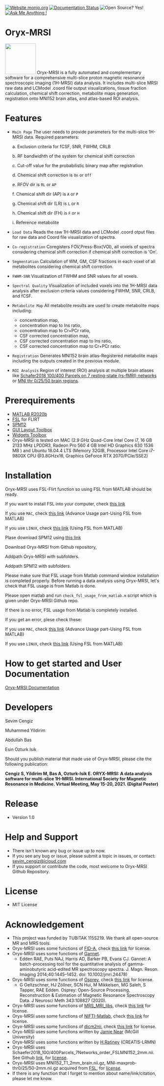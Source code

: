 [![Website monip.org](https://img.shields.io/website-up-down-green-red/http/monip.org.svg)](https://sevimcengiz.github.io/)
[![Documentation Status](https://readthedocs.org/projects/ansicolortags/badge/?version=latest)](https://sevimcengiz.github.io/oryx/)
![Open Source? Yes!](https://badgen.net/badge/Open%20Source%20%3F/Yes%21/blue?icon=github)
[![Ask Me Anything !](https://img.shields.io/badge/Ask%20me-anything-1abc9c.svg)](https://github.com/sevimcengiz)
# Oryx-MRSI
<img src="https://user-images.githubusercontent.com/5468765/108315274-9c0c7680-71d4-11eb-9040-7e6248ea55b8.png" width="100" height="100">
Oryx-MRSI is a fully automated and complementary software for a comprehensive multi-slice proton magnetic resonance spectroscopic imaging (1H-MRSI) data analysis. It includes multi-slice MRSI raw data and LCModel .coord file output visualizations, tissue fraction calculation, chemical shift correction, metabolite maps generation, registration onto MNI152 brain atlas, and atlas-based ROI analysis.

# Features
- ```Main Page``` The user needs to provide parameters for the multi-slice 1H-MRSI data.
  Required parameters: 
 
   a. Exclusion criteria for fCSF, SNR, FWHM, CRLB 
 
   b. RF bandwidhth of the system for chemical shift correction 
 
   c. Cut-off value for the probabilistic binary map after registration
   
   d. Chemical shift correction is ```On``` or ```Off```
   
   e. RFOV dir is ```RL``` or ```AP```
   
   f. Chemical shift dir (AP) is ```A``` or ```P```
   
   g. Chemical shift dir (LR) is ```L``` or ```R```
   
   h. Chemical shift dir (FH) is ```F``` or ```H```
   
   i. Reference metabolite

- ```Load Data``` Reads the raw 1H-MRSI data and LCModel .coord otput files for raw data and Coord file visualization of spectra.

- ```Co-registration``` Coregisters FOV,Press-Box(VOI), all voxels of spectra considering chemical shift correction if chemical shift correction is 'On'.

- ```Segmentation``` Calculation of WM, GM, CSF fractions in each voxel of all metabolites considering chemical shift correction. 

- ```FWHM-SNR``` Visualization of FWHM and SNR values for all voxels.

- ```Spectral Quality``` Visualization of included voxels into the 1H-MRSI data analysis after exclusion criteria values considering FWHM, SNR, CRLB, and fCSF. 

- ```Metabolite Map``` All metabolite results are used to create metabolite maps including: 
  - concentration map,
  - concentration map to Ins ratio, 
  - concentration map to Cr+PCr ratio,
  - CSF corrected concentration map, 
  - CSF corrected concentration map to Ins ratio,
  - CSF corrected concentration map to Cr+PCr ratio.

- ```Registration``` Generates MNI152 brain atlas-Registered metabolite maps including the outputs created in the previous module.

- ```ROI Analysis``` Region of interest (ROI) analysis at multiple brain atlases like [Schafer2018 100/400 Parcels on 7 resting-state (rs-fMRI) networks](https://pubmed.ncbi.nlm.nih.gov/28981612/) or [MNI thr 0/25/50 brain regions](https://fsl.fmrib.ox.ac.uk/fsl/fslwiki/Atlases). 


# Prerequirements
- [MATLAB R2020b](https://www.fil.ion.ucl.ac.uk/spm/software/download/)
- [FSL](https://fsl.fmrib.ox.ac.uk/fsl/fslwiki/FSL) for FLIRT 
- [SPM12](https://www.fil.ion.ucl.ac.uk/spm/software/download/)
- [GUI Layout Toolbox](https://www.mathworks.com/matlabcentral/fileexchange/47982-gui-layout-toolbox)
- [Widgets Toolbox](https://www.mathworks.com/matlabcentral/fileexchange/66235-widgets-toolbox-compatibility-support)
- Oryx-MRSI is tested on MAC (2.9 GHz Quad-Core Intel Core i7, 16 GB 2133 MHz LPDDR3, Radeon Pro 560 4 GB
Intel HD Graphics 630 1536 MB ) and Ubuntu 18.04.4 LTS (Memory 32GIB, Processor Intel Core i7-9800X CPU @3.8GHzx16, Graphics GeForce RTX 2070/PCle/SSE2)

# Installation
Oryx-MRSI uses FSL-Flirt function so using FSL from MATLAB should be ready. 

If you want to install FSL into your computer, check [this link](https://fsl.fmrib.ox.ac.uk/fsl/fslwiki/FslInstallation)

If you use ```MAC```, check [this link](https://fsl.fmrib.ox.ac.uk/fsl/fslwiki/FslInstallation/MacOsX) (Advance Usage part-Using FSL from MATLAB)

If you use ```LINUX```, check [this link](https://fsl.fmrib.ox.ac.uk/fsl/fslwiki/FslInstallation/Linux) (Using FSL from MATLAB)

Plase download SPM12 using [this link](https://www.fil.ion.ucl.ac.uk/spm/software/download/)

Download Oryx-MRSI from Github repository,

Addpath Oryx-MRSI with subfolders.

Addpath SPM12 with subfolders.

Please make sure that FSL usage from Matlab command window installation is completed properly.
Before running a data analysis using Oryx-MRSI, let's check that FSL usage is from Matlab is done.

Please open matlab and run ```check_fsl_usage_from_matlab.m``` script which is given under Oryx-MRSI Github repo.

If there is no error, FSL usage from Matlab is completely installed.

If you get an error, plese check these:

   If you use ```MAC```, check [this link](https://fsl.fmrib.ox.ac.uk/fsl/fslwiki/FslInstallation/MacOsX) (Advance Usage part-Using FSL from MATLAB)
    
   If you use ```LINUX```, check [this link](https://fsl.fmrib.ox.ac.uk/fsl/fslwiki/FslInstallation/Linux) (Using FSL from MATLAB)

# How to get started and User Documentation
[Oryx-MRSI Documentation](https://sevimcengiz.github.io/oryx/)

# Developers

Sevim Cengiz

Muhammed Yildirim

Abdullah Bas

Esin Ozturk Isik

Should you publish material that made use of Oryx-MRSI, please cite the following publication:

**Cengiz S, Yildirim M, Bas A, Ozturk-Isik E. ORYX-MRSI: A data analysis software for multi-slice 1H-MRSI. International Society for Magnetic Resonance in Medicine. Virtual Meeting, May 15-20, 2021. (Digital Poster)**

# Release
- Version 1.0

# Help and Support
- There isn't known any bug or issue up to now. 
- If you see any bug or issue, please  submit a topic in issues, or contact: sevim_cengiz@icloud.com
- If you support or contribute the code, most welcome to Oryx-MRSI Github Repository.

# License
- MIT License

# Acknowledgement
- This project was funded by TUBITAK 115S219. We thank all open-source MR and MRS tools. 
- Oryx-MRSI uses some functions of [FID-A](https://github.com/CIC-methods/FID-A), check [this link](https://github.com/CIC-methods/FID-A/blob/master/LICENSE.txt) for license.
- Oryx-MRSI uses some functions of [Gannet](https://github.com/richardedden/Gannet3.1).
    - Edden RAE, Puts NAJ, Harris AD, Barker PB, Evans CJ. Gannet: A batch-processing tool for the quantitative analysis of gamma-aminobutyric acid-edited MR      spectroscopy spectra. J. Magn. Reson. Imaging 2014;40:1445–1452. doi: 10.1002/jmri.24478)
- Oryx-MRSI uses some functions of [Osprey](https://github.com/schorschinho/osprey), check [this link](https://github.com/schorschinho/osprey/blob/develop/LICENSE.md) for license.
    - G Oeltzschner, HJ Zöllner, SCN Hui, M Mikkelsen, MG Saleh, S Tapper, RAE Edden. Osprey: Open-Source Processing, Reconstruction & Estimation of Magnetic Resonance Spectroscopy Data. J Neurosci Meth 343:108827 (2020).
- Oryx-MRSI uses some functions of [MRS_MRI_libs](https://github.com/chenkonturek/MRS_MRI_libs), check [this link](https://github.com/chenkonturek/MRS_MRI_libs/blob/master/LICENSE) for license.
- Oryx-MRSI uses some functions of [NIFTI-Matlab](https://github.com/NIFTI-Imaging/nifti_matlab), check [this link](https://github.com/NIFTI-Imaging/nifti_matlab/blob/master/license.txt) for license.
- Oryx-MRSI uses some functions of [dicm2nii](https://github.com/xiangruili/dicm2nii), check [this link](https://github.com/xiangruili/dicm2nii/blob/master/LICENSE) for license.
- Oryx-MRSI uses some functions written by [Jamie Near](https://www.mcgill.ca/psychiatry/jamie-near) (McGill University)
- Oryx-MRSI uses some functions written by [H.Ratiney](https://www.creatis.insa-lyon.fr/site7/en/users/ratiney) (CREATIS-LRMN) 
- Oryx-MRSI uses Schaefer2018_100/400Parcels_7Networks_order_FSLMNI152_2mm.nii. See Github [link](https://github.com/ThomasYeoLab/Standalone_CBIG_fMRI_Preproc2016), for [license](https://github.com/ThomasYeoLab/Standalone_CBIG_fMRI_Preproc2016/blob/master/LICENSE.md).
- Oryx-MRSI uses MNI152_T1_2mm_brain.nii.gz, MNI-maxprob-thr0/25/50-2mm.nii.gz acquired from [FSL](https://fsl.fmrib.ox.ac.uk/fsl/fslwiki/Atlases), for [license](https://fsl.fmrib.ox.ac.uk/fsl/fslwiki/License). 
- If there is any function that I forget to mention about name/link/citation, please let me know.


